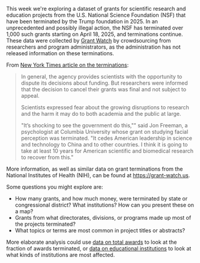 This week we're exploring a dataset of grants for scientific research and education projects
from the U.S. National Science Foundation (NSF) that have been terminated by
the Trump foundation in 2025. In an unprecedented and possibly illegal action, the NSF has terminated
over 1,000 such grants starting on April 18, 2025, and terminations continue. These
data were collected by [Grant Watch](https://grant-watch.us) by crowdsourcing
from researchers and program administrators, as the administration has not released
information on these terminations.

From [New York Times article on the terminations](https://www.nytimes.com/2025/04/22/science/trump-national-science-foundation-grants.html):

> In general, the agency provides scientists with the opportunity to dispute its
> decisions about funding. But researchers were informed that the decision to
> cancel their grants was final and not subject to appeal.
>
>Scientists expressed fear about the growing disruptions to research and the
> harm it may do to both academia and the public at large.
>
>"It’s shocking to see the government do this,"" said Jon Freeman, a psychologist
>at Columbia University whose grant on studying facial perception was terminated.
>"It cedes American leadership in science and technology to China and to other
>countries. I think it is going to take at least 10 years for American
>scientific and biomedical research to recover from this."

More information, as well as similar data on grant terminations from the National
Institutes of Health (NIH), can be found at <https://grant-watch.us>.

Some questions you might explore are:

- How many grants, and how much money, were terminated by state or congressional
  district? What institutions? How can you present these on a map?
- Grants from what directorates, divisions, or programs made up most of the 
  projects terminated?
- What topics or terms are most common in project titles or abstracts?

More elaborate analysis could use [data on total awards](https://www.nsf.gov/about/about-nsf-by-the-numbers)
to look at the fraction of awards terminated, or [data on educational institutions](https://nces.ed.gov/ipeds/use-the-data)
to look at what kinds of institutions are most affected.
